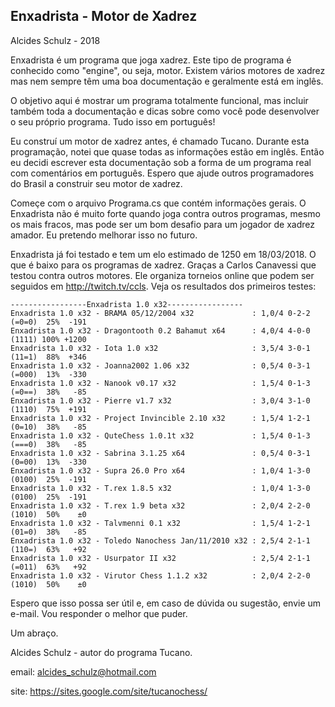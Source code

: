 Enxadrista - Motor de Xadrez
----------------------------

Alcides Schulz - 2018

Enxadrista é um programa que joga xadrez. Este tipo de programa
é conhecido como "engine", ou seja, motor. Existem vários motores de xadrez
mas nem sempre têm uma boa documentação e geralmente está em inglês.

O objetivo aqui é mostrar um programa totalmente funcional, mas incluir
também toda a documentação e dicas sobre como você pode desenvolver o seu
próprio programa. Tudo isso em português!

Eu construí um motor de xadrez antes, é chamado Tucano. Durante esta programação, 
notei que quase todas as informações estão em inglês. Então eu decidi escrever
esta documentação sob a forma de um programa real com comentários em português. 
Espero que ajude outros programadores do Brasil a construir seu motor de xadrez.

Começe com o arquivo Programa.cs que contém informações gerais.
O Enxadrista não é muito forte quando joga contra outros programas, mesmo os mais 
fracos, mas pode ser um bom desafio para um jogador de xadrez amador.
Eu pretendo melhorar isso no futuro.

Enxadrista já foi testado e tem um elo estimado de 1250 em 18/03/2018. O que é baixo 
para os programas de xadrez. Graças a Carlos Canavessi que testou contra outros motores. 
Ele organiza torneios online que podem ser seguidos em http://twitch.tv/ccls.
Veja os resultados dos primeiros testes:

    -----------------Enxadrista 1.0 x32----------------- 
    Enxadrista 1.0 x32 - BRAMA 05/12/2004 x32             : 1,0/4 0-2-2 (=0=0)  25%  -191 
    Enxadrista 1.0 x32 - Dragontooth 0.2 Bahamut x64      : 4,0/4 4-0-0 (1111) 100% +1200 
    Enxadrista 1.0 x32 - Iota 1.0 x32                     : 3,5/4 3-0-1 (11=1)  88%  +346 
    Enxadrista 1.0 x32 - Joanna2002 1.06 x32              : 0,5/4 0-3-1 (=000)  13%  -330 
    Enxadrista 1.0 x32 - Nanook v0.17 x32                 : 1,5/4 0-1-3 (=0==)  38%   -85 
    Enxadrista 1.0 x32 - Pierre v1.7 x32                  : 3,0/4 3-1-0 (1110)  75%  +191 
    Enxadrista 1.0 x32 - Project Invincible 2.10 x32      : 1,5/4 1-2-1 (0=10)  38%   -85 
    Enxadrista 1.0 x32 - QuteChess 1.0.1t x32             : 1,5/4 0-1-3 (===0)  38%   -85 
    Enxadrista 1.0 x32 - Sabrina 3.1.25 x64               : 0,5/4 0-3-1 (0=00)  13%  -330 
    Enxadrista 1.0 x32 - Supra 26.0 Pro x64               : 1,0/4 1-3-0 (0100)  25%  -191 
    Enxadrista 1.0 x32 - T.rex 1.8.5 x32                  : 1,0/4 1-3-0 (0100)  25%  -191 
    Enxadrista 1.0 x32 - T.rex 1.9 beta x32               : 2,0/4 2-2-0 (1010)  50%    ±0 
    Enxadrista 1.0 x32 - Talvmenni 0.1 x32                : 1,5/4 1-2-1 (01=0)  38%   -85 
    Enxadrista 1.0 x32 - Toledo Nanochess Jan/11/2010 x32 : 2,5/4 2-1-1 (110=)  63%   +92 
    Enxadrista 1.0 x32 - Usurpator II x32                 : 2,5/4 2-1-1 (=011)  63%   +92 
    Enxadrista 1.0 x32 - Virutor Chess 1.1.2 x32          : 2,0/4 2-2-0 (1010)  50%    ±0

Espero que isso possa ser útil e, em caso de dúvida ou sugestão, envie um e-mail.
Vou responder o melhor que puder.

Um abraço.

Alcides Schulz - autor do programa Tucano.

email: alcides_schulz@hotmail.com

site: https://sites.google.com/site/tucanochess/
